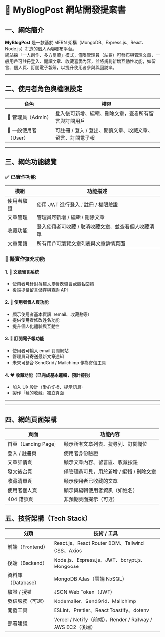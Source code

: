 # 📘 MyBlogPost 網站開發提案書

## 一、網站簡介

**MyBlogPost** 是一款基於 MERN 架構（MongoDB、Express.js、React、Node.js）打造的個人內容發布平台。  
網站採「一人創作、多方閱讀」模式，僅限管理員（站長）可發布與管理文章，一般用戶可註冊登入、閱讀文章、收藏喜愛內容，並將規劃新增互動性功能，如留言、個人頁、訂閱電子報等，以提升使用者參與與回訪率。


---

## 二、使用者角色與權限設定

| 角色 | 權限 |
|------|------|
| 👑 管理員（Admin） | 登入後可新增、編輯、刪除文章，查看所有留言與訂閱用戶 |
| 👤 一般使用者（User） | 可註冊 / 登入 / 登出、閱讀文章、收藏文章、留言、訂閱電子報 |

---

## 三、網站功能總覽

### ✅ 已實作功能

| 模組 | 功能描述 |
|------|----------|
| 使用者驗證 | 使用 JWT 進行登入 / 註冊 / 權限驗證 |
| 文章管理 | 管理員可新增 / 編輯 / 刪除文章 |
| 收藏功能 | 登入使用者可收藏 / 取消收藏文章，並查看個人收藏清單 |
| 文章閱讀 | 所有用戶可瀏覽文章列表與文章詳情頁面 |

### 🧩 擬實作擴充功能

#### 1. 📝 文章留言系統
- 使用者可針對每篇文章發表留言或匿名回饋
- 後端提供留言儲存與查詢 API

#### 2. 👤 使用者個人頁功能
- 顯示使用者基本資訊（email、收藏數等）
- 提供使用者修改姓名功能
- 提升個人化體驗與互動性

#### 3. 📩 訂閱電子報功能
- 使用者可輸入 email 訂閱網站
- 管理員可寄送最新文章通知
- 未來可整合 SendGrid / Mailchimp 作為寄信工具

#### 4. ❤️ 收藏功能（已完成基本邏輯，預計補強）
- 加入 UX 設計（愛心切換、提示訊息）
- 製作「我的收藏」獨立頁面

---


---

## 四、網站頁面架構

| 頁面               | 功能內容                    |
| ---------------- | ----------------------- |
| 首頁（Landing Page） | 顯示所有文章列表、搜尋列、訂閱欄位       |
| 登入 / 註冊頁         | 使用者身份驗證                 |
| 文章詳情頁            | 顯示文章內容、留言區、收藏按鈕         |
| 發文後台頁            | 僅管理員可見，用於新增 / 編輯 / 刪除文章 |
| 收藏清單頁            | 顯示使用者已收藏的文章             |
| 使用者個人頁          | 顯示與編輯使用者資訊（如姓名）          |
| 404 錯誤頁          | 非預期頁面提示（可選）             |

## 五、技術架構（Tech Stack）
| 分類            | 技術 / 工具                                             |
| ------------- | --------------------------------------------------- |
| 前端（Frontend）  | React.js、React Router DOM、Tailwind CSS、Axios        |
| 後端（Backend）   | Node.js、Express.js、JWT、bcrypt.js、Mongoose           |
| 資料庫（Database） | MongoDB Atlas（雲端 NoSQL）                             |
| 驗證 / 授權       | JSON Web Token（JWT）                                 |
| 發信服務（可選）      | Nodemailer、SendGrid、Mailchimp                       |
| 開發工具          | ESLint、Prettier、React Toastify、dotenv               |
| 部署建議          | Vercel / Netlify（前端），Render / Railway / AWS EC2（後端） |
